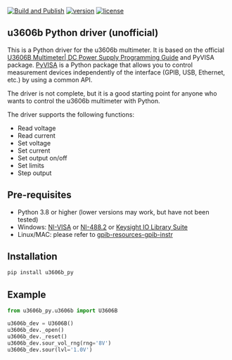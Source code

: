 [![Build and Publish](https://github.com/leeebo/u3606b_py/actions/workflows/release_to_pypi.yml/badge.svg)](https://github.com/leeebo/u3606b_py/actions/workflows/release_to_pypi.yml) [![version](https://img.shields.io/pypi/v/u3606b_py)](https://pypi.python.org/pypi/u3606b_py) [![license](https://img.shields.io/pypi/l/u3606b_py)](https://pypi.python.org/pypi/u3606b_py) 

## u3606b Python driver (unofficial)

This is a Python driver for the u3606b multimeter. It is based on the official [U3606B Multimeter| DC Power Supply Programming Guide](https://www.keysight.com/us/en/assets/9018-03963/programming-guides/9018-03963.pdf) and PyVISA package. [PyVISA](https://pyvisa.readthedocs.io/projects/pyvisa-py/en/latest/) is a Python package that allows you to control measurement devices independently of the interface (GPIB, USB, Ethernet, etc.) by using a common API.

The driver is not complete, but it is a good starting point for anyone who wants to control the u3606b multimeter with Python.

The driver supports the following functions:

* Read voltage
* Read current
* Set voltage
* Set current
* Set output on/off
* Set limits
* Step output

## Pre-requisites

* Python 3.8 or higher (lower versions may work, but have not been tested)
* Windows: [NI-VISA](https://www.ni.com/zh-cn/support/downloads/drivers/download.ni-visa.html#494653) or [NI-488.2](https://www.ni.com/zh-cn/support/downloads/drivers/download.ni-488-2.html#305442) or [Keysight IO Library Suite](https://www.keysight.com/en/pd-1985909/io-libraries-suite/)
* Linux/MAC: please refer to [gpib-resources-gpib-instr](https://pyvisa.readthedocs.io/projects/pyvisa-py/en/latest/installation.html#gpib-resources-gpib-instr)

## Installation

```bash
pip install u3606b_py
```

## Example

```python
from u3606b_py.u3606b import U3606B

u3606b_dev = U3606B()
u3606b_dev._open()
u3606b_dev._reset()
u3606b_dev.sour_vol_rng(rng='8V')
u3606b_dev.sour(lvl='1.0V')
```
